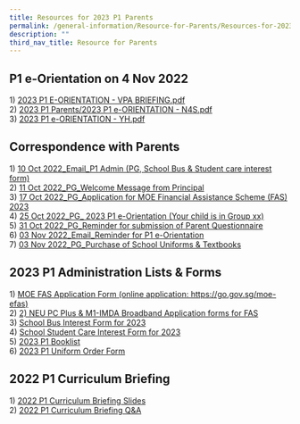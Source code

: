 ```yaml
---
title: Resources for 2023 P1 Parents
permalink: /general-information/Resource-for-Parents/Resources-for-2023-P1-Parents/
description: ""
third_nav_title: Resource for Parents
---
```


P1 e-Orientation on 4 Nov 2022
------------------------------

1) [2023 P1 E-ORIENTATION - VPA BRIEFING.pdf](https://fuhuapri.moe.edu.sg/qql/slot/u1029/Resources%20for%20Parents/2023%20P1%20Parents/2023%20P1%20E-ORIENTATION%20-%20VPA%20BRIEFING.pdf)  
2) [2023 P1 Parents/2023 P1 e-ORIENTATION - N4S.pdf](https://fuhuapri.moe.edu.sg/qql/slot/u1029/Resources%20for%20Parents/2023%20P1%20Parents/2023%20P1%20e-ORIENTATION%20-%20N4S.pdf)  
3) [2023 P1 e-ORIENTATION - YH.pdf](https://fuhuapri.moe.edu.sg/qql/slot/u1029/Resources%20for%20Parents/2023%20P1%20Parents/2023%20P1%20e-ORIENTATION%20-%20YH_updated%203%20Nov.pdf)  

Correspondence with Parents
---------------------------

1) [10 Oct 2022\_Email\_P1 Admin (PG, School Bus & Student care interest form)](https://fuhuapri.moe.edu.sg/qql/slot/u1029/Resources%20for%20Parents/2023%20P1%20Parents/2023%20P1%20Administration_PG%20SSC%20%20SB%20Interest%20form.pdf)  
2) [11 Oct 2022\_PG\_Welcome Message from Principal](https://fuhuapri.moe.edu.sg/qql/slot/u1029/Resources%20for%20Parents/2023%20P1%20Parents/Welcome%20email%20from%20Principal.pdf)  
3) [17 Oct 2022\_PG\_Application for MOE Financial Assistance Scheme (FAS) 2023](https://fuhuapri.moe.edu.sg/qql/slot/u1029/Resources%20for%20Parents/2023%20P1%20Parents/2023%20Financial%20Assistance%20Scheme%20FAS.pdf)  
4) [25 Oct 2022\_PG\_ 2023 P1 e-Orientation (Your child is in Group xx)](https://fuhuapri.moe.edu.sg/qql/slot/u1029/Resources%20for%20Parents/2023%20P1%20Parents/2023%20P1%20e-Orientation%20info%20for%20Parents.pdf)  
5) [31 Oct 2022\_PG\_Reminder for submission of Parent Questionnaire](https://fuhuapri.moe.edu.sg/qql/slot/u1029/Resources%20for%20Parents/2023%20P1%20Parents/P1%20e-Orientation_Reminder%20for%20submission%20of%20Parent%20Questionnaire.pdf)  
6) [03 Nov 2022\_Email\_Reminder for P1 e-Orientation](https://fuhuapri.moe.edu.sg/qql/slot/u1029/Resources%20for%20Parents/2023%20P1%20Parents/Reminder%20for%20P1%20e-Orientation%20via%20email.pdf)  
7) [03 Nov 2022\_PG\_Purchase of School Uniforms & Textbooks](https://fuhuapri.moe.edu.sg/qql/slot/u1029/Resources%20for%20Parents/2023%20P1%20Parents/2023%20P1_Purchase%20of%20School%20Uniforms%20%20Textbooks.pdf)  

2023 P1 Administration Lists & Forms
------------------------------------

1) [MOE FAS Application Form (online application: https://go.gov.sg/moe-efas)](https://fuhuapri.moe.edu.sg/qql/slot/u1029/Resources%20for%20Parents/2023%20P1%20Parents/GGAS_Application%20Form_Revised.pdf)  
2) [2) NEU PC Plus & M1-IMDA Broadband Application forms for FAS](https://fuhuapri.moe.edu.sg/qql/slot/u1029/Resources%20for%20Parents/2023%20P1%20Parents/NEU%20PC%20Plus%20%20M1-IMDA%20Broadband.pdf)  
3) [School Bus Interest Form for 2023](https://fuhuapri.moe.edu.sg/qql/slot/u1029/Resources%20for%20Parents/2023%20P1%20Parents/Revolving%20Tpt_School%20Bus%20Interest%20Form.pdf)  
4) [School Student Care Interest Form for 2023](https://fuhuapri.moe.edu.sg/qql/slot/u1029/Resources%20for%20Parents/2023%20P1%20Parents/FHSCC%20New%20P1%20Students%20Interest%20Form%20Y2023.pdf)  
5) [2023 P1 Booklist](https://fuhuapri.moe.edu.sg/qql/slot/u1029/Resources%20for%20Parents/2023%20P1%20Parents/FHPS_Booklist%20for%202023%20P1.pdf)  
6) [2023 P1 Uniform Order Form](https://fuhuapri.moe.edu.sg/qql/slot/u1029/Resources%20for%20Parents/2023%20P1%20Parents/FHPS%20Uniform%20Price%20list%202023_P1.pdf)  
  

2022 P1 Curriculum Briefing
---------------------------

1) [2022 P1 Curriculum Briefing Slides](https://fuhuapri.moe.edu.sg/qql/slot/u1029/Resources%20for%20Parents/2022%20P1%20Parents/2022%20P1%20Curriculum%20Briefing%20Slides.pdf)  
2) [2022 P1 Curriculum Briefing Q&A](https://fuhuapri.moe.edu.sg/qql/slot/u1029/Resources%20for%20Parents/2022%20P1%20Parents/2022%20P1%20Curriculum%20Briefing%20QA.pdf)